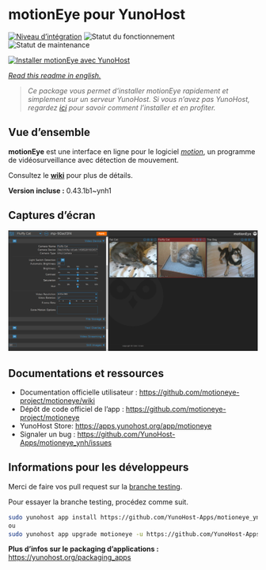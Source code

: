<!--
N.B.: This README was automatically generated by https://github.com/YunoHost/apps/tree/master/tools/README-generator
It shall NOT be edited by hand.
-->

# motionEye pour YunoHost

[![Niveau d’intégration](https://dash.yunohost.org/integration/motioneye.svg)](https://dash.yunohost.org/appci/app/motioneye) ![Statut du fonctionnement](https://ci-apps.yunohost.org/ci/badges/motioneye.status.svg) ![Statut de maintenance](https://ci-apps.yunohost.org/ci/badges/motioneye.maintain.svg)

[![Installer motionEye avec YunoHost](https://install-app.yunohost.org/install-with-yunohost.svg)](https://install-app.yunohost.org/?app=motioneye)

*[Read this readme in english.](./README.md)*

> *Ce package vous permet d’installer motionEye rapidement et simplement sur un serveur YunoHost.
Si vous n’avez pas YunoHost, regardez [ici](https://yunohost.org/#/install) pour savoir comment l’installer et en profiter.*

## Vue d’ensemble

**motionEye** est une interface en ligne pour le logiciel [_motion_](https://motion-project.github.io/), un programme de vidéosurveillance avec détection de mouvement.

Consultez le [__wiki__](https://github.com/motioneye-project/motioneye/wiki) pour plus de détails.


**Version incluse :** 0.43.1b1~ynh1

## Captures d’écran

![Capture d’écran de motionEye](./doc/screenshots/example.png)

## Documentations et ressources

* Documentation officielle utilisateur : <https://github.com/motioneye-project/motioneye/wiki>
* Dépôt de code officiel de l’app : <https://github.com/motioneye-project/motioneye>
* YunoHost Store: <https://apps.yunohost.org/app/motioneye>
* Signaler un bug : <https://github.com/YunoHost-Apps/motioneye_ynh/issues>

## Informations pour les développeurs

Merci de faire vos pull request sur la [branche testing](https://github.com/YunoHost-Apps/motioneye_ynh/tree/testing).

Pour essayer la branche testing, procédez comme suit.

``` bash
sudo yunohost app install https://github.com/YunoHost-Apps/motioneye_ynh/tree/testing --debug
ou
sudo yunohost app upgrade motioneye -u https://github.com/YunoHost-Apps/motioneye_ynh/tree/testing --debug
```

**Plus d’infos sur le packaging d’applications :** <https://yunohost.org/packaging_apps>